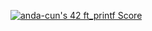 [![anda-cun's 42 ft_printf Score](https://badge42.vercel.app/api/v2/cljrnpnqj002508jsqp67mooz/project/3078952)](https://github.com/JaeSeoKim/badge42)
